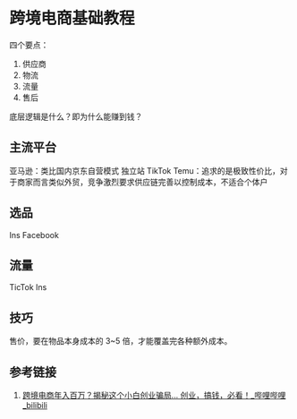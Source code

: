 # 跨境电商基础教程


四个要点：
1. 供应商
2. 物流
3. 流量
4. 售后

底层逻辑是什么？即为什么能赚到钱？


## 主流平台

亚马逊：类比国内京东自营模式
独立站
TikTok
Temu：追求的是极致性价比，对于商家而言类似外贸，竞争激烈要求供应链完善以控制成本，不适合个体户

## 选品

Ins
Facebook

## 流量


TicTok
Ins

## 技巧

售价，要在物品本身成本的 3~5 倍，才能覆盖完各种额外成本。
## 参考链接

1. [跨境电商年入百万？揭秘这个小白创业骗局... 创业，搞钱，必看！\_哔哩哔哩\_bilibili](https://www.bilibili.com/video/BV1qC411h7n5)